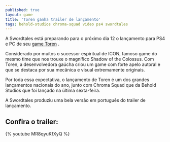```yaml
---
published: true
layout: game
title: 'Toren ganha trailer de lançamento'
tags: behold-studios chroma-squad video ps4 swordtales
---
```

A Swordtales está preparando para o próximo dia 12 o lançamento para PS4 e PC de seu <a href="http://toren-game.com/?lang=pt" target="_blank">game Toren</a>
 .

Considerado por muitos o sucessor espiritual de ICON, famoso game do mesmo time que nos trouxe o magnífico Shadow of the Colossus. Com Toren, a desenvolvedora gaúcha criou um game com forte apelo autoral e que se destaca por sua mecânica e visual extremamente originais.

Por toda essa expectativa, o lançamento de Toren é um dos grandes lançamentos nacionais do ano, junto com Chroma Squad que da Behold Studios que foi lançado na última sexta-feira.

A Swordtales produziu uma bela versão em português do trailer de lançamento.

## Confira o trailer:
{% youtube MR8qyuKfXyQ %}
